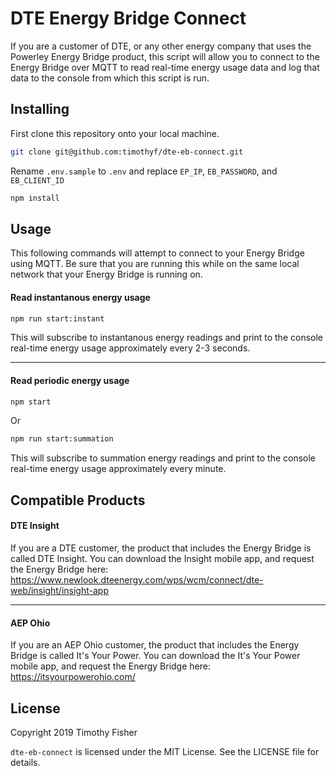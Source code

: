
# DTE Energy Bridge Connect
If you are a customer of DTE, or any other energy company that uses the Powerley Energy Bridge product, this script will allow you to connect to the Energy Bridge over MQTT to read real-time energy usage data and log that data to the console from which this script is run.

## Installing
First clone this repository onto your local machine.
```sh
git clone git@github.com:timothyf/dte-eb-connect.git
```
Rename `.env.sample` to `.env` and replace `EP_IP`, `EB_PASSWORD`, and `EB_CLIENT_ID`
```sh
npm install
```

## Usage
This following commands will attempt to connect to your Energy Bridge using MQTT. Be sure that you are running this while on the same local network that your Energy Bridge is running on.

#### Read instantanous energy usage
```sh
npm run start:instant
```
This will subscribe to instantanous energy readings and print to the console real-time energy usage approximately every 2-3 seconds.

-------------------------------------------------------
#### Read periodic energy usage
```sh
npm start
```
Or
```sh
npm run start:summation
```
This will subscribe to summation energy readings and print to the console real-time energy usage approximately every minute.

## Compatible Products
#### DTE Insight
If you are a DTE customer, the product that includes the Energy Bridge is called DTE Insight. You can download the Insight mobile app, and request the Energy Bridge here:
https://www.newlook.dteenergy.com/wps/wcm/connect/dte-web/insight/insight-app

-------------------------------------------------------
#### AEP Ohio
If you are an AEP Ohio customer, the product that includes the Energy Bridge is called It's Your Power. You can download the It's Your Power mobile app, and request the Energy Bridge here:
https://itsyourpowerohio.com/

## License
Copyright 2019 Timothy Fisher

`dte-eb-connect` is licensed under the MIT License.
See the LICENSE file for details.
